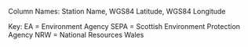 Column Names:
Station Name, WGS84 Latitude, WGS84 Longitude

Key:
EA = Environment Agency
SEPA = Scottish Environment Protection Agency
NRW = National Resources Wales
